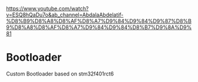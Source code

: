 https://www.youtube.com/watch?v=ESQ8hQaDu7o&ab_channel=AbdalaAbdelatif-%D8%B9%D8%A8%D8%AF%D8%A7%D9%84%D9%84%D9%87%D8%B9%D8%A8%D8%AF%D8%A7%D9%84%D9%84%D8%B7%D9%8A%D9%81

# Bootloader
Custom Bootloader based on stm32f401rct6
